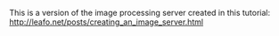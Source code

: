 This is a version of the image processing server created in this tutorial:
<http://leafo.net/posts/creating_an_image_server.html>
